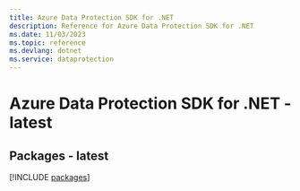 ```yaml
---
title: Azure Data Protection SDK for .NET
description: Reference for Azure Data Protection SDK for .NET
ms.date: 11/03/2023
ms.topic: reference
ms.devlang: dotnet
ms.service: dataprotection
---
```

# Azure Data Protection SDK for .NET - latest
## Packages - latest
[!INCLUDE [packages](data-protection-index.md)]